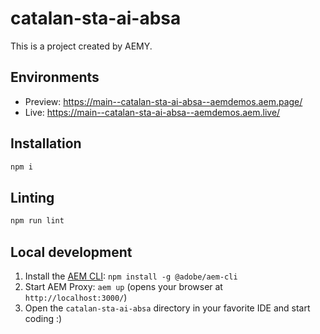 # catalan-sta-ai-absa

This is a project created by AEMY.

## Environments

- Preview: https://main--catalan-sta-ai-absa--aemdemos.aem.page/
- Live: https://main--catalan-sta-ai-absa--aemdemos.aem.live/

## Installation

```sh
npm i
```

## Linting

```sh
npm run lint
```

## Local development

1. Install the [AEM CLI](https://github.com/adobe/helix-cli): `npm install -g @adobe/aem-cli`
1. Start AEM Proxy: `aem up` (opens your browser at `http://localhost:3000/`)
1. Open the `catalan-sta-ai-absa` directory in your favorite IDE and start coding :)